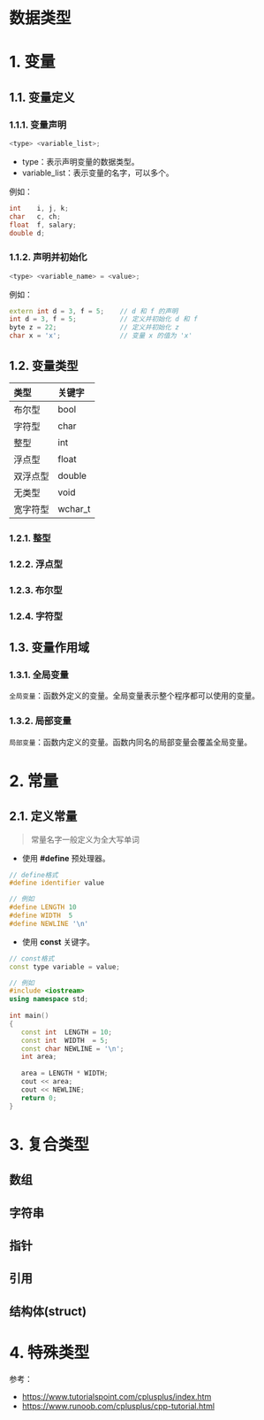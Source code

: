 # 数据类型

# 1. 变量

## 1.1. 变量定义

### 1.1.1. 变量声明

```c++
<type> <variable_list>;
```

- type：表示声明变量的数据类型。
- variable_list：表示变量的名字，可以多个。

例如：

```c++
int    i, j, k;
char   c, ch;
float  f, salary;
double d;
```

### 1.1.2. 声明并初始化

```c++
<type> <variable_name> = <value>;
```

例如：

```c++
extern int d = 3, f = 5;    // d 和 f 的声明 
int d = 3, f = 5;           // 定义并初始化 d 和 f
byte z = 22;                // 定义并初始化 z
char x = 'x';               // 变量 x 的值为 'x'
```

## 1.2. 变量类型

| 类型     | 关键字  |
| :------- | :------ |
| 布尔型   | bool    |
| 字符型   | char    |
| 整型     | int     |
| 浮点型   | float   |
| 双浮点型 | double  |
| 无类型   | void    |
| 宽字符型 | wchar_t |

### 1.2.1. 整型

### 1.2.2. 浮点型

### 1.2.3. 布尔型

### 1.2.4. 字符型

## 1.3. 变量作用域

### 1.3.1. 全局变量

`全局变量`：函数外定义的变量。全局变量表示整个程序都可以使用的变量。

### 1.3.2. 局部变量

`局部变量`：函数内定义的变量。函数内同名的局部变量会覆盖全局变量。

# 2. 常量

## 2.1. 定义常量

> 常量名字一般定义为全大写单词

- 使用 **#define** 预处理器。

```c++
// define格式
#define identifier value

// 例如
#define LENGTH 10   
#define WIDTH  5
#define NEWLINE '\n'
```

- 使用 **const** 关键字。

```c++
// const格式
const type variable = value;

// 例如
#include <iostream>
using namespace std;
 
int main()
{
   const int  LENGTH = 10;
   const int  WIDTH  = 5;
   const char NEWLINE = '\n';
   int area;  
   
   area = LENGTH * WIDTH;
   cout << area;
   cout << NEWLINE;
   return 0;
}
```

# 3. 复合类型

## 数组



## 字符串



## 指针



## 引用



## 结构体(struct)



# 4. 特殊类型





参考：

- https://www.tutorialspoint.com/cplusplus/index.htm
- https://www.runoob.com/cplusplus/cpp-tutorial.html